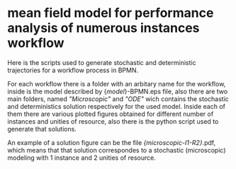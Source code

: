 # mean field model for performance analysis of numerous instances workflow

Here is the scripts used to generate stochastic and deterministic trajectories for a workflow process in BPMN.

For each workflow there is a folder with an arbitary name for the workflow, inside is the model described by {_model_}-BPMN.eps file, also there are two main folders, named _"Microscopic"_ and _"ODE"_ wich contains the stochastic and deterministics solution respectively for the used model. Inside each of them there are various plotted figures obtained for different number of instances and unities of resource, also there is the python script used to generate that solutions.

An example of a solution figure can be the file _{microscopic-I1-R2}_.pdf, which means that that solution correspondes to a stochastic (microscopic) modeling with 1 instance and 2 unities of resource.
